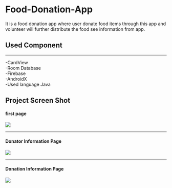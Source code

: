 # Food-Donation-App
It is a food donation app where user donate food items through this app and volunteer will further distribute the food see information from app.
<h2> Used Component </h2>
<hr>
-CardView<br>
-Room Database<br>
-Firebase<br>
-AndroidX<br>
-Used language Java

<h2> Project Screen Shot
  <h4> first page </h4>
<img src = "https://drive.google.com/file/d/1RVXU3Ek1GOCHpeQlDPt7yhs-cW7Ua7Oe/view?usp=sharing" />
  <hr>
  <h4> Donator Information Page </h4>
  <img src = "https://drive.google.com/file/d/1zakVvq4ZFb1vPRwWm5jHdrqnG90CF4GB/view?usp=sharing" />
  <hr>
  <h4> Donation Information Page </h4>
  <img src = "https://drive.google.com/file/d/1F6beMrD0JYo4Mq7ZWDMyFwBEUN17ma4N/view?usp=sharing" />
